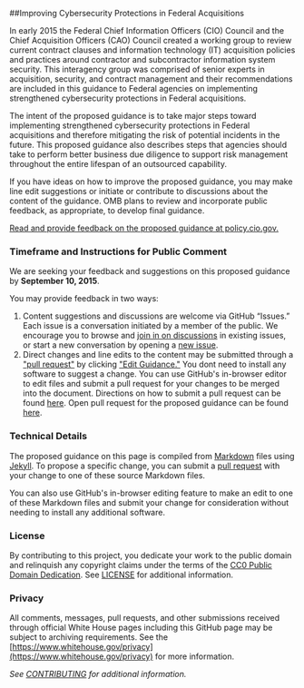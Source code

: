 ##Improving Cybersecurity Protections in Federal Acquisitions

In early 2015 the Federal Chief Information Officers (CIO) Council and the Chief Acquisition Officers (CAO) Council created a working group to review current contract clauses and information technology (IT) acquisition policies and practices around contractor and subcontractor information system security. This interagency group was comprised of senior experts in acquisition, security, and contract management and their recommendations are included in this guidance to Federal agencies on implementing strengthened cybersecurity protections in Federal acquisitions.

The intent of the proposed guidance is to take major steps toward implementing strengthened cybersecurity protections in Federal acquisitions and therefore mitigating the risk of potential incidents in the future. This proposed guidance also describes steps that agencies should take to perform better business due diligence to support risk management throughout the entire lifespan of an outsourced capability.

If you have ideas on how to improve the proposed guidance, you may make line edit suggestions or initiate or contribute to discussions about the content of the guidance. OMB plans to review and incorporate public feedback, as appropriate, to develop final guidance.

[Read and provide feedback on the proposed guidance at policy.cio.gov.](https://policy.cio.gov)

### Timeframe and Instructions for Public Comment

We are seeking your feedback and suggestions on this proposed guidance by **September 10, 2015**. 

You may provide feedback in two ways:

1.	Content suggestions and discussions are welcome via GitHub “Issues.” Each issue is a conversation initiated by a member of the public. We encourage you to browse and [join in on discussions](https://github.com/WhiteHouse/cyber-acquisitions/issues "Link to the Issues Section of GitHub") in existing issues, or start a new conversation by opening a [new issue](https://github.com/WhiteHouse/cyber-acquisitions/issues/new).
2.	Direct changes and line edits to the content may be submitted through a ["pull request"](https://help.github.com/articles/creating-a-pull-request "More Information on Submitting Pull Requests") by clicking ["Edit Guidance."](https://github.com/whitehouse/cyber-acquisitions/edit/gh-pages/index.md "Link to the Pull Requests Section of GitHub") You dont need to install any software to suggest a change. You can use GitHub's in-browser editor to edit files and submit a pull request for your changes to be merged into the document. Directions on how to submit a pull request can be found [here](https://help.github.com/articles/creating-a-pull-request "More Information on Submitting Pull Requests"). Open pull request for the proposed guidance can be found [here](https://github.com/whitehouse/cyber-acquisitions/pulls). 

### Technical Details

The proposed guidance on this page is compiled from [Markdown](https://help.github.com/articles/github-flavored-markdown "Link to More Information About Markdown") files using [Jekyll](https://github.com/jekyll/jekyll "Link to More Information about Jekyll"). To propose a specific change, you can submit a [pull request](https://help.github.com/articles/creating-a-pull-request "More Information on Submitting Pull Requests") with your change to one of these source Markdown files.

You can also use GitHub's in-browser editing feature to make an edit to one of these Markdown files and submit your change for consideration without needing to install any additional software.

### License 

By contributing to this project, you dedicate your work to the public domain and relinquish any copyright claims under the terms of the [CC0 Public Domain Dedication](http://creativecommons.org/publicdomain/zero/1.0/). See [LICENSE](https://github.com/WhiteHouse/cyber-acquisitions/blob/master/LICENSE.md) for additional information.

### Privacy

All comments, messages, pull requests, and other submissions received through official White House pages including this GitHub page may be subject to archiving requirements. See the [https://www.whitehouse.gov/privacy](https://www.whitehouse.gov/privacy) for more information.

*See [CONTRIBUTING](https://github.com/WhiteHouse/cyber-acquisitions/blob/master/LICENSE.md) for additional information.*
